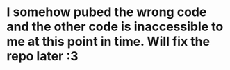# I somehow pubed the wrong code and the other code is inaccessible to me at this point in time. Will fix the repo later :3
